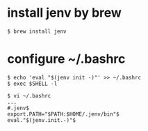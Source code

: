 # install jenv by brew
```{bash}
$ brew install jenv
```

# configure ~/.bashrc
```
$ echo 'eval "$(jenv init -)"' >> ~/.bashrc
$ exec $SHELL -l

$ vi ~/.bashrc
...
#.jenv$
export.PATH="$PATH:$HOME/.jenv/bin"$
eval."$(jenv.init.-)"$
```
